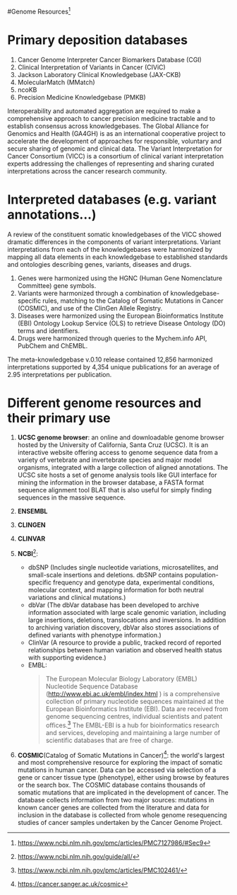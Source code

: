 #Genome Resources[^1] 
# Primary deposition databases
1) Cancer Genome Interpreter Cancer Biomarkers Database (CGI)
2) Clinical Interpretation of Variants in Cancer (CIViC)
3) Jackson Laboratory Clinical Knowledgebase (JAX-CKB)
4) MolecularMatch (MMatch)
5) ncoKB
6) Precision Medicine Knowledgebase (PMKB)

Interoperability and automated aggregation are required to make a comprehensive approach to cancer precision medicine tractable and to establish consensus across knowledgebases.
The Global Alliance for Genomics and Health (GA4GH) is as an international cooperative project to accelerate the development of approaches for responsible, voluntary and secure sharing of genomic and clinical data. 
The Variant Interpretation for Cancer Consortium (VICC) is a consortium of clinical variant interpretation experts addressing the challenges of representing and sharing curated interpretations across the cancer research community.

# Interpreted databases (e.g. variant annotations...)

A review of the constituent somatic knowledgebases of the VICC showed dramatic differences in the components of variant interpretations.
Variant interpretations from each of the knowledgebases were harmonized by mapping all data elements in each knowledgebase to established standards and ontologies describing genes, variants, diseases and drugs.
1) Genes were harmonized using the HGNC (Human Gene Nomenclature Committee) gene symbols.
2) Variants were harmonized through a combination of knowledgebase-specific rules, matching to the Catalog of Somatic Mutations in Cancer (COSMIC), and use of the ClinGen Allele Registry.
3) Diseases were harmonized using the European Bioinformatics Institute (EBI) Ontology Lookup Service (OLS) to retrieve Disease Ontology (DO) terms and identifiers.
4) Drugs were harmonized through queries to the Mychem.info API, PubChem and ChEMBL.

The meta-knowledgebase v.0.10 release contained 12,856 harmonized interpretations supported by 4,354 unique publications for an average of 2.95 interpretations per publication.
   
# Different genome resources and their primary use
1. **UCSC genome browser**: an online and downloadable genome browser hosted by the University of California, Santa Cruz (UCSC). It is an interactive website offering access to genome sequence data from a variety of vertebrate and invertebrate species and major model organisms, integrated with a large collection of aligned annotations. The UCSC site hosts a set of genome analysis tools like GUI interface for mining the information in the browser database, a FASTA format sequence alignment tool BLAT that is also useful for simply finding sequences in the massive sequence.

3. **ENSEMBL**
4. **CLINGEN**
5. **CLINVAR**
6. **NCBI**[^3]:
   - dbSNP (Includes single nucleotide variations, microsatellites, and small-scale insertions and deletions. dbSNP contains population-specific frequency and genotype data, experimental conditions, molecular context, and mapping information for both neutral variations and clinical mutations.)
   - dbVar (The dbVar database has been developed to archive information associated with large scale genomic variation, including large insertions, deletions, translocations and inversions. In addition to archiving variation discovery, dbVar also stores associations of defined variants with phenotype information.)
   - ClinVar (A resource to provide a public, tracked record of reported relationships between human variation and observed health status with supporting evidence.)
   - EMBL:
     >The European Molecular Biology Laboratory (EMBL) Nucleotide Sequence Database (http://www.ebi.ac.uk/embl/index.html ) is a comprehensive collection of primary nucleotide sequences maintained at the European Bioinformatics Institute (EBI). Data are received from genome sequencing centres, individual scientists and patent offices.[^4]
     The EMBL-EBI is a hub for bioinformatics research and services, developing and maintaining a large number of scientific databases that are free of charge.
7. **COSMIC**(Catalog of Somatic Mutations in Cancer)[^2]: the world's largest and most comprehensive resource for exploring the impact of somatic mutations in human cancer. Data can be accessed via selection of a gene or cancer tissue type (phenotype), either using browse by features or the search box. The COSMIC database contains thousands of somatic mutations that are implicated in the development of cancer. The database collects information from two major sources: mutations in known cancer genes are collected from the literature and data for inclusion in the database is collected from whole genome resequencing studies of cancer samples undertaken by the Cancer Genome Project.

[^1]: https://www.ncbi.nlm.nih.gov/pmc/articles/PMC7127986/#Sec9
[^2]: https://cancer.sanger.ac.uk/cosmic
[^3]: https://www.ncbi.nlm.nih.gov/guide/all/
[^4]: https://www.ncbi.nlm.nih.gov/pmc/articles/PMC102461/
